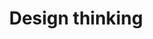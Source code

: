 ---
title: Design thinking
description: Creative strategies used during the design process.
layout: listing
---